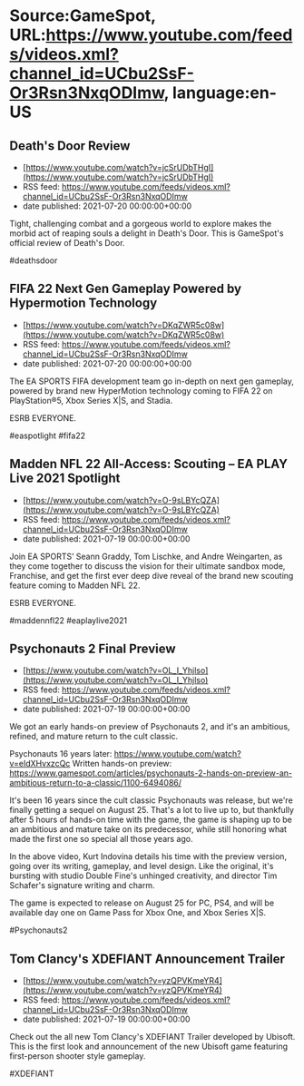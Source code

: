 # Source:GameSpot, URL:https://www.youtube.com/feeds/videos.xml?channel_id=UCbu2SsF-Or3Rsn3NxqODImw, language:en-US

## Death's Door Review
 - [https://www.youtube.com/watch?v=jcSrUDbTHgI](https://www.youtube.com/watch?v=jcSrUDbTHgI)
 - RSS feed: https://www.youtube.com/feeds/videos.xml?channel_id=UCbu2SsF-Or3Rsn3NxqODImw
 - date published: 2021-07-20 00:00:00+00:00

Tight, challenging combat and a gorgeous world to explore makes the morbid act of reaping souls a delight in Death's Door. This is GameSpot's official review of Death's Door.

#deathsdoor

## FIFA 22 Next Gen Gameplay Powered by Hypermotion Technology
 - [https://www.youtube.com/watch?v=DKqZWR5c08w](https://www.youtube.com/watch?v=DKqZWR5c08w)
 - RSS feed: https://www.youtube.com/feeds/videos.xml?channel_id=UCbu2SsF-Or3Rsn3NxqODImw
 - date published: 2021-07-20 00:00:00+00:00

The EA SPORTS FIFA development team go in-depth on next gen gameplay, powered by brand new HyperMotion technology coming to FIFA 22 on PlayStation®5, Xbox Series X|S, and Stadia.

ESRB EVERYONE.

#easpotlight #fifa22

## Madden NFL 22 All-Access: Scouting – EA PLAY Live 2021 Spotlight
 - [https://www.youtube.com/watch?v=O-9sLBYcQZA](https://www.youtube.com/watch?v=O-9sLBYcQZA)
 - RSS feed: https://www.youtube.com/feeds/videos.xml?channel_id=UCbu2SsF-Or3Rsn3NxqODImw
 - date published: 2021-07-19 00:00:00+00:00

Join EA SPORTS’ Seann Graddy, Tom Lischke, and Andre Weingarten, as they come together to discuss the vision for their ultimate sandbox mode, Franchise, and get the first ever deep dive reveal of the brand new scouting feature coming to Madden NFL 22.

ESRB EVERYONE.

#maddennfl22 #eaplaylive2021

## Psychonauts 2 Final Preview
 - [https://www.youtube.com/watch?v=OL_I_Yhjlso](https://www.youtube.com/watch?v=OL_I_Yhjlso)
 - RSS feed: https://www.youtube.com/feeds/videos.xml?channel_id=UCbu2SsF-Or3Rsn3NxqODImw
 - date published: 2021-07-19 00:00:00+00:00

We got an early hands-on preview of Psychonauts 2, and it's an ambitious, refined, and mature return to the cult classic.

Psychonauts 16 years later: https://www.youtube.com/watch?v=eIdXHvxzcQc
Written hands-on preview: https://www.gamespot.com/articles/psychonauts-2-hands-on-preview-an-ambitious-return-to-a-classic/1100-6494086/

It's been 16 years since the cult classic Psychonauts was release, but we're finally getting a sequel on August 25. That's a lot to live up to, but thankfully after 5 hours of hands-on time with the game, the game is shaping up to be an ambitious and mature take on its predecessor, while still honoring what made the first one so special all those years ago.

In the above video, Kurt Indovina details his time with the preview version, going over its writing, gameplay, and level design. Like the original, it's bursting with studio Double Fine's unhinged creativity, and director Tim Schafer's signature writing and charm.

The game is expected to release on August 25 for PC, PS4, and will be available day one on Game Pass for Xbox One, and Xbox Series X|S.

#Psychonauts2

## Tom Clancy's XDEFIANT Announcement Trailer
 - [https://www.youtube.com/watch?v=yzQPVKmeYR4](https://www.youtube.com/watch?v=yzQPVKmeYR4)
 - RSS feed: https://www.youtube.com/feeds/videos.xml?channel_id=UCbu2SsF-Or3Rsn3NxqODImw
 - date published: 2021-07-19 00:00:00+00:00

Check out the all new Tom Clancy's XDEFIANT Trailer developed by Ubisoft. This is the first look and announcement of the new Ubisoft game featuring first-person shooter style gameplay.

#XDEFIANT

